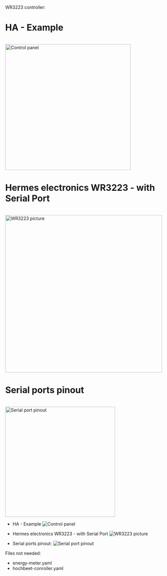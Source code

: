
WR3223 controller:

<p align="center">
    <h1>HA - Example</h1>
    <br>
    <img src="https://github.com/schmurgel-tg/esphome/blob/main/images/ctrlPanel.jpg" width="400" title="Control panel">
    <h1>Hermes electronics WR3223 - with Serial Port</h1>
    <br>
    <img src="https://github.com/schmurgel-tg/esphome/blob/main/images/20230101_174032.jpg" width="500" title="WR3223 picture">
    <h1>Serial ports pinout</h1>
    <br>
    <img src="https://github.com/schmurgel-tg/esphome/blob/main/images/pinout.jpg" width="350" title="Serial port pinout">
</p>

- HA - Example
![Control panel](https://github.com/schmurgel-tg/esphome/blob/main/images/ctrlPanel.jpg?raw=true)

- Hermes electronics WR3223 - with Serial Port
![WR3223 picture](https://github.com/schmurgel-tg/esphome/blob/main/images/20230101_174032.jpg?raw=true)

- Serial ports pinout:
![Serial port pinout](https://github.com/schmurgel-tg/esphome/blob/main/images/pinout.jpg?raw=true)

Files not needed:
- energy-meter.yaml 
- hochbeet-conroller.yaml

